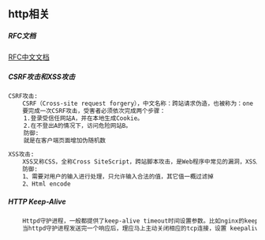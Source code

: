 ## http相关

##### RFC文档
[RFC中文文档](http://man.chinaunix.net/develop/rfc/default.htm)

##### CSRF攻击和XSS攻击
~~~txt
CSRF攻击:
    CSRF（Cross-site request forgery），中文名称：跨站请求伪造，也被称为：one click attack/session riding，缩写为：CSRF/XSRF
    要完成一次CSRF攻击，受害者必须依次完成两个步骤：
　　 1.登录受信任网站A，并在本地生成Cookie。
　　 2.在不登出A的情况下，访问危险网站B。
　　 防御:
　　 就是在客户端页面增加伪随机数
~~~
~~~txt
XSS攻击:
    XSS又称CSS，全称Cross SiteScript，跨站脚本攻击，是Web程序中常见的漏洞，XSS属于被动式且用于客户端的攻击方式，所以容易被忽略其危害性。其原理是攻击者向有XSS漏洞的网站中输入(传入)恶意的HTML代码，当其它用户浏览该网站时，这段HTML代码会自动执行，从而达到攻击的目的。如，盗取用户Cookie、破坏页面结构、重定向到其它网站等。
    防御:
    1、需要对用户的输入进行处理，只允许输入合法的值，其它值一概过滤掉
    2、Html encode
~~~
##### HTTP Keep-Alive
~~~txt
    Httpd守护进程，一般都提供了keep-alive timeout时间设置参数。比如nginx的keepalive_timeout，和Apache的KeepAliveTimeout。这个keepalive_timout时间值意味着：一个http产生的tcp连接在传送完最后一个响应后，还需要hold住keepalive_timeout秒后，才开始关闭这个连接。
    当httpd守护进程发送完一个响应后，理应马上主动关闭相应的tcp连接，设置 keepalive_timeout后，httpd守护进程会想说：”再等等吧，看看浏览器还有没有请求过来”，这一等，便是keepalive_timeout时间。如果守护进程在这个等待的时间里，一直没有收到浏览发过来http请求，则关闭这个http连接
~~~


